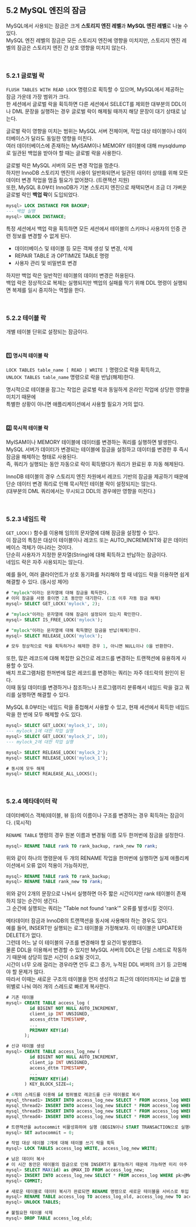 ## 5.2 MySQL 엔진의 잠금

MySQL에서 사용되는 잠금은 크게 **스토리지 엔진 레벨**과 **MySQL 엔진 레벨**로 나눌 수 있다. <br>
MySQL 엔진 레벨의 잠금은 모든 스토리지 엔진에 영향을 미치지만, 스토리지 엔진 레벨의 잠금은 스토리지 엔진 간 상호 영향을 미치지 않는다.

<br>

### 5.2.1 글로벌 락
`FLUSH TABLES WITH READ LOCK` 명령으로 획득할 수 있으며, MySQL에서 제공하는 잠금 가운데 가장 범위가 크다. <br>
한 세션에서 글로벌 락을 획득하면 다른 세션에서 SELECT를 제외한 대부분의 DDL이나 DML 문장을 실행하는 경우 글로벌 락이 해제될 때까지 해당 문장이 대기 상태로 남는다. <br>

글로벌 락이 영향을 미치는 범위는 MySQL 서버 전체이며, 작업 대상 테이블이나 데이터베이스가 달라도 동일한 영향을 미친다. <br>
여러 데이터베이스에 존재하는 MyISAM이나 MEMORY 테이블에 대해 mysqldump로 일관된 백업을 받아야 할 때는 글로벌 락을 사용한다. <br>

글로벌 락은 MySQL 서버의 모든 변경 작업을 멈춘다. <br>
하지만 InnoDB 스토리지 엔진의 사용이 일반화되면서 일관된 데이터 상태를 위해 모든 데이터 변경 작업을 멈출 필요가 없어졌다. (트랜잭션 지원) <br>
또한, MySQL 8.0부터 InnoDB가 기본 스토리지 엔진으로 채택되면서 조금 더 가벼운 글로벌 락인 **백업 락**이 도입되었다. 

```sql
mysql> LOCK INSTANCE FOR BACKUP;
--- 백업 실행
mysql> UNLOCK INSTANCE;
```
특정 세션에서 백업 락을 획득하면 모든 세션에서 테이블의 스키마나 사용자의 인증 관련 정보를 변경할 수 없게 된다.
- 데이터베이스 및 테이블 등 모든 객체 생성 및 변경, 삭제
- REPAIR TABLE 과 OPTIMIZE TABLE 명령
- 사용자 관리 및 비밀번호 변경

하지만 백업 락은 일반적인 테이블의 데이터 변경은 허용된다. <br>
백업 락은 정상적으로 복제는 실행되지만 백업의 실패를 막기 위해 DDL 명령이 실행되면 복제를 일시 중지하는 역할을 한다.

<br>

### 5.2.2 테이블 락
개별 테이블 단위로 설정되는 잠금이다.

<br>

**1️⃣ 명시적 테이블 락**
<br>

`LOCK TABLES table_name [ READ | WRITE ]` 명령으로 락을 획득하고, <br>
`UNLOCK TABLES table_name` 명령으로 락을 반납(해제)한다. <br>

명시적으로 테이블을 잠그는 작업은 글로벌 락과 동일하게 온라인 작업에 상당한 영향을 미치기 때문에 <br>
특별한 상황이 아니면 애플리케이션에서 사용할 필요가 거의 없다.

<br>

**2️⃣ 묵시적 테이블 락**
<br>

MyISAM이나 MEMORY 테이블에 데이터를 변경하는 쿼리를 실행하면 발생한다. <br>
MySQL 서버가 데이터가 변경되는 테이블에 잠금을 설정하고 데이터를 변경한 후 즉시 잠금을 해제하는 형태로 사용된다. <br>
즉, 쿼리가 실행되는 동안 자동으로 락이 획득됐다가 쿼리가 완료된 후 자동 해제된다. <br>

InnoDB 테이블의 경우 스토리지 엔진 차원에서 레코드 기반의 잠금을 제공하기 때문에 <br>
단순 데이터 변경 쿼리로 인해 묵시적인 테이블 락이 설정되지는 않는다. <br>
(대부분의 DML 쿼리에서는 무시되고 DDL의 경우에만 영향을 미친다.)

<br>

### 5.2.3 네임드 락
`GET_LOCK()` 함수를 이용해 임의의 문자열에 대해 잠금을 설정할 수 있다. <br>
이 잠금의 특징은 대상이 테이블이나 레코드 또는 AUTO_INCREMENT와 같은 데이터베이스 객체가 아니라는 것이다. <br>
단순히 사용자가 지정한 문자열(String)에 대해 획득하고 반납하는 잠금이다. <br>
네임드 락은 자주 사용되지는 않는다. <br>

예를 들어, 여러 클라이언트가 상호 동기화를 처리해야 할 때 네임드 락을 이용하면 쉽게 해결할 수 있다. (동시성 제어)
```sql
# "mylock"이라는 문자열에 대해 잠금을 획득한다.
# 이미 잠금을 사용 중이면 2초 동안만 대기한다. (2초 이후 자동 잠금 해제)
mysql> SELECT GET_LOCK('mylock', 2);

# "mylock"이라는 문자열에 대해 잠금이 설정되어 있는지 확인한다.
mysql> SELECT IS_FREE_LOCK('mylock');

# "mylock"이라는 문자열에 대해 획득했던 잠금을 반납(해제)한다.
mysql> SELECT RELEASE_LOCK('mylock');

# 모두 정상적으로 락을 획득하거나 해제한 경우 1, 아니면 NULL이나 0을 반환한다.
```

또한, 많은 레코드에 대해 복잡한 요건으로 레코드를 변경하는 트랜잭션에 유용하게 사용할 수 있다. <br>
배치 프로그램처럼 한꺼번에 많은 레코드를 변경하는 쿼리는 자주 데드락의 원인이 된다. <br>
이때 동일 데이터를 변경하거나 참조하느나 프로그램끼리 분류해서 네임드 락을 걸고 쿼리를 실행하면 해결할 수 있다. <br>

MySQL 8.0부터는 네임드 락을 중첩해서 사용할 수 있고, 현재 세션에서 획득한 네임드 락을 한 번에 모두 해제할 수도 있다.
```sql
mysql> SELECT GET_LOCK('mylock_1', 10);
--- mylock_1에 대한 작업 실행
mysql> SELECT GET_LOCK('mylock_2', 10);
--- mylock_2에 대한 작업 실행

mysql> SELECT RELEASE_LOCK('mylock_2');
mysql> SELECT RELEASE_LOCK('mylock_1');

# 동시에 모두 해제
mysql> SELECT REALEASE_ALL_LOCKS();
```

<br>

### 5.2.4 메타데이터 락
데이터베이스 객체(테이블, 뷰 등)의 이름이나 구조를 변경하는 경우 획득하는 잠금이다. (묵시적) <br>

`RENAME TABLE` 명령의 경우 원본 이름과 변경될 이름 모두 한꺼번에 잠금을 설정한다. <br>
```sql
mysql> RENAME TABLE rank TO rank_backup, rank_new TO rank;
```
위와 같이 하나의 명령문에 두 개의 RENAME 작업을 한꺼번에 실행하면 실제 애플리케이션에서 오류 없이 적용이 가능하지만,
```sql
mysql> RENAME TABLE rank TO rank_backup;
mysql> RENAME TABLE rank_new TO rank;
```
위와 같이 2개의 문장으로 나눠서 실행하면 아주 짧은 시간이지만 rank 테이블이 존재하지 않는 순간이 생긴다. <br>
그 순간에 실행되는 쿼리는 "Table not found 'rank'" 오류를 발생시킬 것이다. <br>

메타데이터 잠금과 InnoDB의 트랜잭션을 동시에 사용해야 하는 경우도 있다. <br>
예를 들어, INSERT만 실행되는 로그 테이블을 가정해보자. 이 테이블은 UPDATE와 DELETE가 없다. <br>
그런데 어느 날 이 테이블의 구조를 변경해야 할 요건이 발생했다. <br>
물론 DDL을 이용해서 변경할 수 있지만 MySQL 서버의 DDL은 단일 스레드로 작동하기 때문에 상당히 많은 시간이 소요될 것이고, <br>
시간이 너무 오래 걸리는 경우라면 언두 로그 증가, 누적된 DDL 버퍼의 크기 등 고민해야 할 문제가 많다. <br>
따라서 이때는 새로운 구조의 테이블을 먼저 생성하고 최근의 데이터까지는 id 값을 범위별로 나눠 여러 개의 스레드로 빠르게 복사한다.
```sql
# 기존 테이블
mysql> CREATE TABLE access_log (
         id BIGINT NOT NULL AUTO_INCREMENT,
         client_ip INT UNSIGNED,
         access_dttm TIMESTAMP,
         ...
         PRIMARY KEY(id)
       );

# 신규 테이블 생성
mysql> CREATE TABLE access_log_new (
         id BIGINT NOT NULL AUTO_INCREMENT,
         client_ip INT UNSIGNED,
         access_dttm TIMESTAMP,
         ...
         PRIMARY KEY(id)
       ) KEY_BLOCK_SIZE=4;

# 4개의 스레드를 이용해 id 범위별로 레코드를 신규 테이블로 복사
mysql_thread1> INSERT INTO access_log_new SELECT * FROM access_log WHERE id>=0 AND id<10000;
mysql_thread2> INSERT INTO access_log_new SELECT * FROM access_log WHERE id>=10000 AND id<20000;
mysql_thread3> INSERT INTO access_log_new SELECT * FROM access_log WHERE id>=20000 AND id<30000;
mysql_thread4> INSERT INTO access_log_new SELECT * FROM access_log WHERE id>=30000 AND id<40000;

# 트랜잭션을 autocommit 비활성화하여 실행 (BEGIN이나 START TRANSACTION으로 실행하면 안 됨)
mysql> SET autocommit = 0;

# 작업 대상 테이블 2개에 대해 테이블 쓰기 락을 획득
mysql> LOCK TABLES access_log WRITE, access_log_new WRITE;

# 남은 데이터 복사
# 이 시간 동안은 테이블의 잠금으로 인해 INSERT가 불가능하기 때문에 가능하면 미리 아주 최근 데이터까지 복사해두자.
mysql> SELECT MAX(id) as @MAX_ID FROM access_log_new;
mysql> INSERT INTO access_log_new SELECT * FROM access_log WHERE pk>@MAX_ID;
mysql> COMMIT;

# 새로운 테이블로 데이터 복사가 완료되면 RENAME 명령으로 새로운 테이블을 서비스로 투입
mysql> RENAME TABLE access_log TO access_log_old, access_log_new TO access_log;
mysql> UNLOCK TABLES;

# 불필요한 테이블 삭제
mysql> DROP TABLE access_log_old;
```
